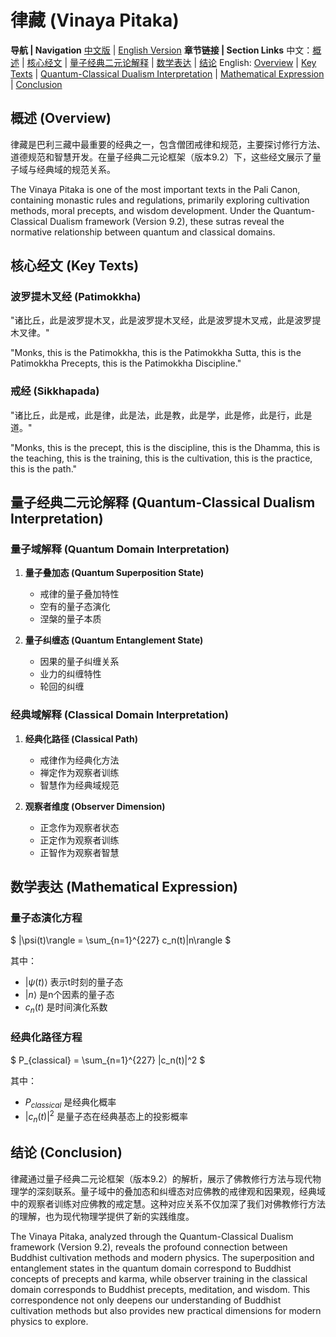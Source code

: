 # 律藏 (Vinaya Pitaka)

**导航 | Navigation**
[中文版](#律藏解析) | [English Version](#vinaya-pitaka-analysis)
**章节链接 | Section Links**
中文：[概述](#概述-overview) | [核心经文](#核心经文-key-texts) | [量子经典二元论解释](#量子经典二元论解释-quantum-classical-dualism-interpretation) | [数学表达](#数学表达-mathematical-expression) | [结论](#结论-conclusion)
English: [Overview](#概述-overview) | [Key Texts](#核心经文-key-texts) | [Quantum-Classical Dualism Interpretation](#量子经典二元论解释-quantum-classical-dualism-interpretation) | [Mathematical Expression](#数学表达-mathematical-expression) | [Conclusion](#结论-conclusion)

## 概述 (Overview)

律藏是巴利三藏中最重要的经典之一，包含僧团戒律和规范，主要探讨修行方法、道德规范和智慧开发。在量子经典二元论框架（版本9.2）下，这些经文展示了量子域与经典域的规范关系。

The Vinaya Pitaka is one of the most important texts in the Pali Canon, containing monastic rules and regulations, primarily exploring cultivation methods, moral precepts, and wisdom development. Under the Quantum-Classical Dualism framework (Version 9.2), these sutras reveal the normative relationship between quantum and classical domains.

## 核心经文 (Key Texts)

### 波罗提木叉经 (Patimokkha)
"诸比丘，此是波罗提木叉，此是波罗提木叉经，此是波罗提木叉戒，此是波罗提木叉律。"

"Monks, this is the Patimokkha, this is the Patimokkha Sutta, this is the Patimokkha Precepts, this is the Patimokkha Discipline."

### 戒经 (Sikkhapada)
"诸比丘，此是戒，此是律，此是法，此是教，此是学，此是修，此是行，此是道。"

"Monks, this is the precept, this is the discipline, this is the Dhamma, this is the teaching, this is the training, this is the cultivation, this is the practice, this is the path."

## 量子经典二元论解释 (Quantum-Classical Dualism Interpretation)

### 量子域解释 (Quantum Domain Interpretation)
1. **量子叠加态 (Quantum Superposition State)**
   - 戒律的量子叠加特性
   - 空有的量子态演化
   - 涅槃的量子本质

2. **量子纠缠态 (Quantum Entanglement State)**
   - 因果的量子纠缠关系
   - 业力的纠缠特性
   - 轮回的纠缠

### 经典域解释 (Classical Domain Interpretation)
1. **经典化路径 (Classical Path)**
   - 戒律作为经典化方法
   - 禅定作为观察者训练
   - 智慧作为经典域规范

2. **观察者维度 (Observer Dimension)**
   - 正念作为观察者状态
   - 正定作为观察者训练
   - 正智作为观察者智慧

## 数学表达 (Mathematical Expression)

### 量子态演化方程

$`
|\psi(t)\rangle = \sum_{n=1}^{227} c_n(t)|n\rangle
`$

其中：
- $`|\psi(t)\rangle`$ 表示t时刻的量子态
- $`|n\rangle`$ 是n个因素的量子态
- $`c_n(t)`$ 是时间演化系数

### 经典化路径方程

$`
P_{classical} = \sum_{n=1}^{227} |c_n(t)|^2
`$

其中：
- $`P_{classical}`$ 是经典化概率
- $`|c_n(t)|^2`$ 是量子态在经典基态上的投影概率

## 结论 (Conclusion)

律藏通过量子经典二元论框架（版本9.2）的解析，展示了佛教修行方法与现代物理学的深刻联系。量子域中的叠加态和纠缠态对应佛教的戒律观和因果观，经典域中的观察者训练对应佛教的戒定慧。这种对应关系不仅加深了我们对佛教修行方法的理解，也为现代物理学提供了新的实践维度。

The Vinaya Pitaka, analyzed through the Quantum-Classical Dualism framework (Version 9.2), reveals the profound connection between Buddhist cultivation methods and modern physics. The superposition and entanglement states in the quantum domain correspond to Buddhist concepts of precepts and karma, while observer training in the classical domain corresponds to Buddhist precepts, meditation, and wisdom. This correspondence not only deepens our understanding of Buddhist cultivation methods but also provides new practical dimensions for modern physics to explore.